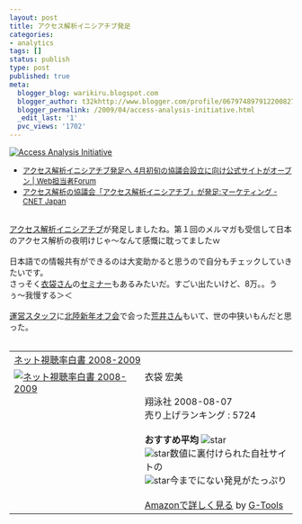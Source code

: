 ```yaml
---
layout: post
title: アクセス解析イニシアチブ発足
categories:
- analytics
tags: []
status: publish
type: post
published: true
meta:
  blogger_blog: warikiru.blogspot.com
  blogger_author: t32khttp://www.blogger.com/profile/06797489791220082722noreply@blogger.com
  blogger_permalink: /2009/04/access-analysis-initiative.html
  _edit_last: '1'
  pvc_views: '1702'
---
```

<a href="http://a2i.jp/"><img src="http://lh6.ggpht.com/_1drnogi3vdg/SeSD48oOarI/AAAAAAAAAVs/jLoQvbjt3-0/a2i.png" alt="Access Analysis Initiative" /></a><br /><ul><li><span><a href="http://web-tan.forum.impressrd.jp/n/2009/04/02/5304"><span class="Apple-style-span"  style="font-size:small;">アクセス解析イニシアチブ発足へ 4月初旬の協議会設立に向け公式サイトがオープン | Web担当者Forum</span></a></span></li><li><span class="Apple-style-span"  style="font-size:13;"><a href="http://japan.cnet.com/marketing/story/0,3800080523,20391715,00.htm?ref=rss"><span class="Apple-style-span"  style="font-size:small;">アクセス解析の協議会「アクセス解析イニシアチブ」が発足:マーケティング - CNET Japan</span></a><br /></span></li></ul><br /><a href="http://a2i.jp/">アクセス解析イニシアチブ</a>が発足しましたね。第１回のメルマガも受信して日本のアクセス解析の夜明けじゃ〜なんて感慨に耽ってましたｗ<br /><br />日本語での情報共有ができるのは大変助かると思うので自分もチェックしていきたいです。<br />さっそく<a href="http://ibukuro.blogspot.com/">衣袋さん</a>の<a href="http://a2i.jp/contact/application03/">セミナー</a>もあるみたいだ。すごい出たいけど、8万。。うぅ〜我慢する＞＜<br /><br /><a href="http://a2i.jp/about/staff/">運営スタッフ</a>に<a href="http://warikiru.blogspot.com/2009/01/blog-post.html">北陸新年オフ会</a>で会った<a href="http://sejapan.net/2009/04/a2i-launch-event-at-20090423.html">荒井さん</a>もいて、世の中狭いもんだと思った。<br /><br /><table border="0" cellpadding="5"><tbody><tr><td colspan="2"><a href="http://www.amazon.co.jp/%E3%83%8D%E3%83%83%E3%83%88%E8%A6%96%E8%81%B4%E7%8E%87%E7%99%BD%E6%9B%B8-2008-2009-%E8%A1%A3%E8%A2%8B-%E5%AE%8F%E7%BE%8E/dp/4798117447%3FSubscriptionId%3D0G91FPYVW6ZGWBH4Y9G2%26tag%3Dwarikiru-22%26linkCode%3Dxm2%26camp%3D2025%26creative%3D165953%26creativeASIN%3D4798117447" target="_blank">ネット視聴率白書 2008-2009</a><img src="http://www.assoc-amazon.jp/e/ir?t=warikiru-22&amp;l=ur2&amp;o=9" alt="" border="0" height="1" width="1" /></td></tr><tr><td valign="top"><a href="http://www.amazon.co.jp/%E3%83%8D%E3%83%83%E3%83%88%E8%A6%96%E8%81%B4%E7%8E%87%E7%99%BD%E6%9B%B8-2008-2009-%E8%A1%A3%E8%A2%8B-%E5%AE%8F%E7%BE%8E/dp/4798117447%3FSubscriptionId%3D0G91FPYVW6ZGWBH4Y9G2%26tag%3Dwarikiru-22%26linkCode%3Dxm2%26camp%3D2025%26creative%3D165953%26creativeASIN%3D4798117447" target="_blank"><img src="http://ecx.images-amazon.com/images/I/51QoAikgeTL._SL160_.jpg" alt="ネット視聴率白書 2008-2009" border="0" /></a></td><td valign="top"><span style="">衣袋 宏美<br /><br />翔泳社  2008-08-07<br />売り上げランキング : 5724<br /><br /><strong>おすすめ平均  </strong><img src="http://g-images.amazon.com/images/G/01/detail/stars-5-0.gif" alt="star" /><br /><img src="http://g-images.amazon.com/images/G/01/detail/stars-5-0.gif" alt="star" />数値に裏付けられた自社サイトの<br /><img src="http://g-images.amazon.com/images/G/01/detail/stars-5-0.gif" alt="star" />今までにない発見がたっぷり<br /><br /><a href="http://www.amazon.co.jp/%E3%83%8D%E3%83%83%E3%83%88%E8%A6%96%E8%81%B4%E7%8E%87%E7%99%BD%E6%9B%B8-2008-2009-%E8%A1%A3%E8%A2%8B-%E5%AE%8F%E7%BE%8E/dp/4798117447%3FSubscriptionId%3D0G91FPYVW6ZGWBH4Y9G2%26tag%3Dwarikiru-22%26linkCode%3Dxm2%26camp%3D2025%26creative%3D165953%26creativeASIN%3D4798117447" target="_blank">Amazonで詳しく見る</a></span><span style=""> by <a href="http://www.goodpic.com/mt/aws/index.html">G-Tools</a></span></td></tr></tbody></table>
